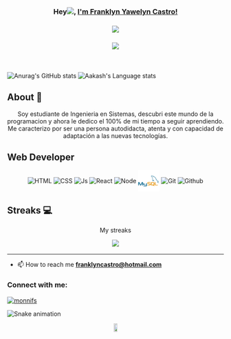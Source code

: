 
<h3 align="center">    
    Hey<img src="https://github.com/TheDudeThatCode/TheDudeThatCode/blob/master/Assets/Hi.gif" width="29px">, <a href="https://linkedin.com/in/franklyn-yawerlyn-castro-dev/">I'm Franklyn Yawelyn Castro!</a>
</h3>

<h3 align="center"> 
    <img src="https://media.giphy.com/media/M9gbBd9nbDrOTu1Mqx/giphy.gif" width="80"/> </h1> <h4 align="center">
</h3>
<h4 align="center">
<a href="https://github.com/franklyncastro/franklyncastro"><img src="https://readme-typing-svg.herokuapp.com?duration=4000&lines=I'm+Front-end+Junior+Developer%E2%9C%A8%E2%9C%A8"></a>
</h4>
</p>
<br>
   
<!--  ![Aakash's github stats](https://github-readme-stats.vercel.app/api?username=franklyncastro&show_icons=true&hide_border=true)&nbsp;&nbsp; -->
 ![Anurag's GitHub stats](https://github-readme-stats.vercel.app/api?username=franklyncastro&show_icons=true&theme=radical)
 ![Aakash's Language stats](https://github-readme-stats-eight-theta.vercel.app/api/top-langs/?username=franklyncastro&show_icons=true&theme=radical)

## About 👨
   
<div align="center">
  <p align="center">Soy estudiante de Ingenieria en Sistemas, descubri este mundo de la programacion y ahora le dedico el 100% de mi tiempo a seguir aprendiendo. Me caracterizo por ser una persona autodidacta, atenta y con capacidad de adaptación a las nuevas tecnologías.</p>
    </p>
</div>


## Web Developer 
<div style="display: inline_block" align="center">
  <img align="center" alt="HTML" height="50" width="50" src="https://media.giphy.com/media/XAxylRMCdpbEWUAvr8/giphy.gif">
  <img align="center" alt="CSS" height="50" width="50" src="https://media.giphy.com/media/fsEaZldNC8A1PJ3mwp/giphy.gif">
  <img align="center" alt="Js" height="50" width="50" src="https://media.giphy.com/media/ln7z2eWriiQAllfVcn/giphy.gif">
  <img align="center" alt="React" height="50" width="50" src="https://media.giphy.com/media/eNAsjO55tPbgaor7ma/giphy.gif">
<!--   <img align="center" alt="Redux" height="50" width="50" src="https://raw.githubusercontent.com/devicons/devicon/master/icons/redux/redux-original.svg"> -->
  <img align="center" alt="Node" height="50" width="50" src="https://media.giphy.com/media/kdFc8fubgS31b8DsVu/giphy.gif">
<!--   <img align="center" alt="Express" height="50" width="50" src="https://raw.githubusercontent.com/devicons/devicon/master/icons/express/express-original.svg"> -->
<!--   <img align="center" alt="Sequelize" height="50" width="50" src="https://raw.githubusercontent.com/devicons/devicon/master/icons/sequelize/sequelize-original.svg"> -->
  <img align="center" alt="Mysql" height="50" width="50" src="https://raw.githubusercontent.com/devicons/devicon/master/icons/mysql/mysql-original-wordmark.svg">
<!--   <img align="center" alt="PostgreSql" height="50" width="50" src="https://raw.githubusercontent.com/devicons/devicon/master/icons/postgresql/postgresql-original.svg"> -->
  <img align="center" alt="Git" height="50" width="100" src="https://media.giphy.com/media/kH1DBkPNyZPOk0BxrM/giphy.gif">
  <img align="center" alt="Github" height="50" width="50" src="https://media.giphy.com/media/KzJkzjggfGN5Py6nkT/giphy.gif">
<!--   <img align="center" alt="Firebase" height="50" width="50" src="https://media.giphy.com/media/Ri2TUcKlaOcaDBxFpY/giphy.gif"> -->
    
  

</div>


 ## Streaks 💻
<div align="center">
  <p align="center">My streaks</p>
  <img height="280em" src="https://github-readme-streak-stats.herokuapp.com?user=lgcarlinf&theme=dark&date_format=M%20j%5B%2C%20Y%5D" />
 
  <br/>
 
</div>  


  
  
  
******
- 📫 How to reach me **franklyncastro@hotmail.com**
<h3 align="left">Connect with me:</h3>
<p align="left">
<a href="https://linkedin.com/in/franklyn-yawerlyn-castro-dev/" target="blank"><img align="center" src="https://raw.githubusercontent.com/rahuldkjain/github-profile-readme-generator/master/src/images/icons/Social/linked-in-alt.svg" alt="monnifs" height="30" width="40" /></a>

</p>
   
   
   
  ![Snake animation](https://github.com/rencas1207/rencas1207/blob/output/github-contribution-grid-snake.svg)
   
   <div align="center">
        <img src="https://komarev.com/ghpvc/?username=franklyncastro&color=d63031" alt="" width="12%" height="12%"/> 
    </div>




    



<!--


Here are some ideas to get you started:

- 🔭 I’m currently working on ...
- 🌱 I’m currently learning ...
- 👯 I’m looking to collaborate on ...
- 🤔 I’m looking for help with ...
- 💬 Ask me about ...

- 😄 Pronouns: ...
- ⚡ Fun fact: ...
-->
